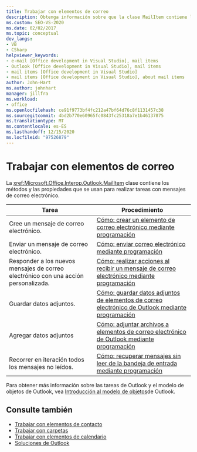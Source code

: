 ```yaml
---
title: Trabajar con elementos de correo
description: Obtenga información sobre que la clase MailItem contiene los métodos y las propiedades que se usan para realizar tareas con mensajes de correo electrónico.
ms.custom: SEO-VS-2020
ms.date: 02/02/2017
ms.topic: conceptual
dev_langs:
- VB
- CSharp
helpviewer_keywords:
- e-mail [Office development in Visual Studio], mail items
- Outlook [Office development in Visual Studio], mail items
- mail items [Office development in Visual Studio]
- mail items [Office development in Visual Studio], about mail items
author: John-Hart
ms.author: johnhart
manager: jillfra
ms.workload:
- office
ms.openlocfilehash: ce91f9773bf4fc212a47bf64d76c8f1131457c38
ms.sourcegitcommit: 4bd2b770e60965fc0843fc25318a7e1b46137875
ms.translationtype: MT
ms.contentlocale: es-ES
ms.lasthandoff: 12/15/2020
ms.locfileid: "97526879"
---
```

# <a name="work-with-mail-items"></a>Trabajar con elementos de correo
  La <xref:Microsoft.Office.Interop.Outlook.MailItem> clase contiene los métodos y las propiedades que se usan para realizar tareas con mensajes de correo electrónico.

|Tarea|Procedimiento|
|----------|---------------|
|Cree un mensaje de correo electrónico.|[Cómo: crear un elemento de correo electrónico mediante programación](../vsto/how-to-programmatically-create-an-e-mail-item.md)|
|Enviar un mensaje de correo electrónico.|[Cómo: enviar correo electrónico mediante programación](../vsto/how-to-programmatically-send-e-mail-programmatically.md)|
|Responder a los nuevos mensajes de correo electrónico con una acción personalizada.|[Cómo: realizar acciones al recibir un mensaje de correo electrónico mediante programación](../vsto/how-to-programmatically-perform-actions-when-an-e-mail-message-is-received.md)|
|Guardar datos adjuntos.|[Cómo: guardar datos adjuntos de elementos de correo electrónico de Outlook mediante programación](../vsto/how-to-programmatically-save-attachments-from-outlook-e-mail-items.md)|
|Agregar datos adjuntos|[Cómo: adjuntar archivos a elementos de correo electrónico de Outlook mediante programación](../vsto/how-to-programmatically-attach-files-to-outlook-e-mail-items.md)|
|Recorrer en iteración todos los mensajes no leídos.|[Cómo: recuperar mensajes sin leer de la bandeja de entrada mediante programación](../vsto/how-to-programmatically-retrieve-unread-messages-from-the-inbox.md)|

 Para obtener más información sobre las tareas de Outlook y el modelo de objetos de Outlook, vea [Introducción al modelo de objetos](../vsto/outlook-object-model-overview.md)de Outlook.

## <a name="see-also"></a>Consulte también
- [Trabajar con elementos de contacto](../vsto/working-with-contact-items.md)
- [Trabajar con carpetas](../vsto/working-with-folders.md)
- [Trabajar con elementos de calendario](../vsto/working-with-calendar-items.md)
- [Soluciones de Outlook](../vsto/outlook-solutions.md)
